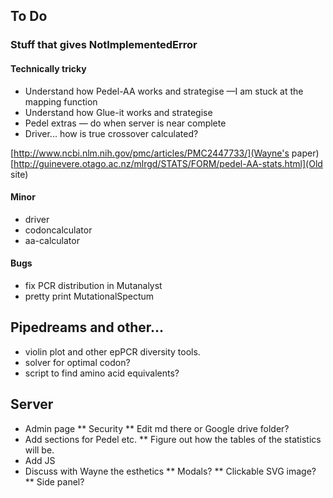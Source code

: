 ## To Do
### Stuff that gives NotImplementedError
#### Technically tricky
* Understand how Pedel-AA works and strategise —I am stuck at the mapping function
* Understand how Glue-it works and strategise
* Pedel extras — do when server is near complete
* Driver... how is true crossover calculated?

[http://www.ncbi.nlm.nih.gov/pmc/articles/PMC2447733/](Wayne's paper)
[http://guinevere.otago.ac.nz/mlrgd/STATS/FORM/pedel-AA-stats.html](Old site)
#### Minor
* driver
* codoncalculator
* aa-calculator
#### Bugs
* fix PCR distribution in Mutanalyst
* pretty print MutationalSpectum

## Pipedreams and other...
* violin plot and other epPCR diversity tools.
* solver for optimal codon?
* script to find amino acid equivalents?

## Server
* Admin page
** Security
** Edit md there or Google drive folder?
* Add sections for Pedel etc.
** Figure out how the tables of the statistics will be.
* Add JS
* Discuss with Wayne the esthetics
** Modals?
** Clickable SVG image?
** Side panel?
